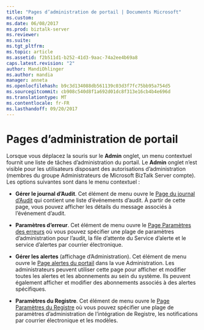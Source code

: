```yaml
---
title: "Pages d’administration de portail | Documents Microsoft"
ms.custom: 
ms.date: 06/08/2017
ms.prod: biztalk-server
ms.reviewer: 
ms.suite: 
ms.tgt_pltfrm: 
ms.topic: article
ms.assetid: f2b511d1-b252-41d3-9aac-74a2ee4b69a8
caps.latest.revision: "2"
author: MandiOhlinger
ms.author: mandia
manager: anneta
ms.openlocfilehash: b9c3d134088db561139c03d3f7fc75bb95a754d5
ms.sourcegitcommit: cb908c540d8f1a692d01dc8f313e16cb4b4e696d
ms.translationtype: MT
ms.contentlocale: fr-FR
ms.lasthandoff: 09/20/2017
---
```

# <a name="portal-admin-pages"></a>Pages d’administration de portail
Lorsque vous déplacez la souris sur le **Admin** onglet, un menu contextuel fournit une liste de tâches d’administration du portail. Le **Admin** onglet n’est visible pour les utilisateurs disposant des autorisations d’administration (membres du groupe Administrateurs de Microsoft BizTalk Server compte). Les options suivantes sont dans le menu contextuel :  
  
-   **Gérer le journal d’Audit**. Cet élément de menu ouvre le [Page du journal d’Audit](../esb-toolkit/audit-log-page.md) qui contient une liste d’événements d’audit. À partir de cette page, vous pouvez afficher les détails du message associés à l’événement d’audit.  
  
-   **Paramètres d’erreur**. Cet élément de menu ouvre le [Page Paramètres des erreurs](../esb-toolkit/fault-settings-page.md) où vous pouvez spécifier une plage de paramètres d’administration pour l’audit, la file d’attente du Service d’alerte et le service d’alertes par courrier électronique.  
  
-   **Gérer les alertes** (affichage d’Administration). Cet élément de menu ouvre le [Page alertes du portail](../esb-toolkit/portal-alerts-page.md) dans la vue Administration. Les administrateurs peuvent utiliser cette page pour afficher et modifier toutes les alertes et les abonnements au sein du système. Ils peuvent également afficher et modifier des abonnements associés à des alertes spécifiques.  
  
-   **Paramètres du Registre**. Cet élément de menu ouvre le [Page Paramètres du Registre](../esb-toolkit/registry-settings-page.md) où vous pouvez spécifier une plage de paramètres d’administration de l’intégration de Registre, les notifications par courrier électronique et les modèles.